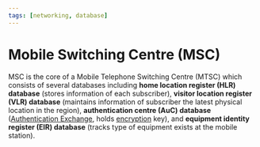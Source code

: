 ```yaml
---
tags: [networking, database]
---
```


# Mobile Switching Centre (MSC)

MSC is the core of a Mobile Telephone Switching Centre (MTSC) which consists of
several databases including **home location register (HLR) database** (stores
information of each subscriber), **visitor location register (VLR) database**
(maintains information of subscriber the latest physical location in the
region), **authentication centre (AuC) database** ([Authentication Exchange](202210040915.md),
holds [encryption](202209281121.md) key), and **equipment identity register
(EIR) database** (tracks type of equipment exists at the mobile station).
